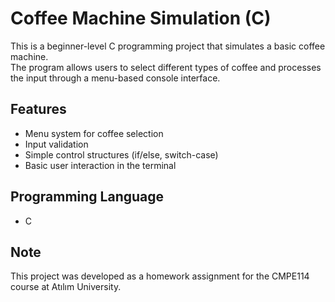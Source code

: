 # Coffee Machine Simulation (C)

This is a beginner-level C programming project that simulates a basic coffee machine.  
The program allows users to select different types of coffee and processes the input through a menu-based console interface.

## Features
- Menu system for coffee selection
- Input validation
- Simple control structures (if/else, switch-case)
- Basic user interaction in the terminal

## Programming Language
- C

## Note
This project was developed as a homework assignment for the CMPE114 course at Atılım University.

